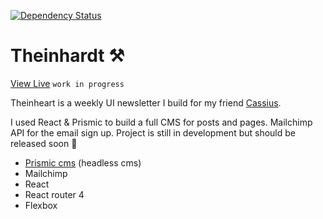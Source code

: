 [![Dependency Status](https://david-dm.org/prismicio/reactjs-starter.svg)](https://david-dm.org/prismicio/reactjs-starter)

# Theinhardt ⚒
[View Live](http://www.theinhardt.jezfx.com/) `work in progress`

Theinheart is a weekly UI newsletter I build for my friend [Cassius](https://dribbble.com/CassiusKiani).

I used React & Prismic to build a full CMS for posts and pages. Mailchimp API for the email sign up. Project is still in development but should be released soon 🚀

- [Prismic cms](https://github.com/prismicio/javascript-kit) (headless cms)
- Mailchimp
- React
- React router 4
- Flexbox



